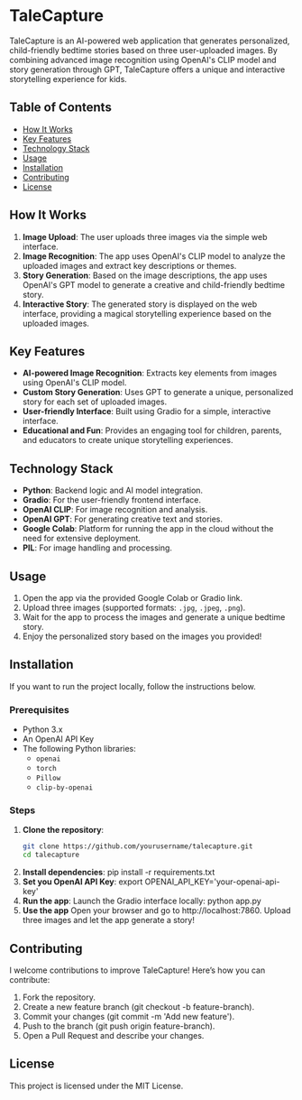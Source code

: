 # TaleCapture

TaleCapture is an AI-powered web application that generates personalized, child-friendly bedtime stories based on three user-uploaded images. By combining advanced image recognition using OpenAI's CLIP model and story generation through GPT, TaleCapture offers a unique and interactive storytelling experience for kids.

## Table of Contents
- [How It Works](#how-it-works)
- [Key Features](#key-features)
- [Technology Stack](#technology-stack)
- [Usage](#usage)
- [Installation](#installation)
- [Contributing](#contributing)
- [License](#license)

## How It Works
1. **Image Upload**: The user uploads three images via the simple web interface.
2. **Image Recognition**: The app uses OpenAI's CLIP model to analyze the uploaded images and extract key descriptions or themes.
3. **Story Generation**: Based on the image descriptions, the app uses OpenAI's GPT model to generate a creative and child-friendly bedtime story.
4. **Interactive Story**: The generated story is displayed on the web interface, providing a magical storytelling experience based on the uploaded images.

## Key Features
- **AI-powered Image Recognition**: Extracts key elements from images using OpenAI's CLIP model.
- **Custom Story Generation**: Uses GPT to generate a unique, personalized story for each set of uploaded images.
- **User-friendly Interface**: Built using Gradio for a simple, interactive interface.
- **Educational and Fun**: Provides an engaging tool for children, parents, and educators to create unique storytelling experiences.

## Technology Stack
- **Python**: Backend logic and AI model integration.
- **Gradio**: For the user-friendly frontend interface.
- **OpenAI CLIP**: For image recognition and analysis.
- **OpenAI GPT**: For generating creative text and stories.
- **Google Colab**: Platform for running the app in the cloud without the need for extensive deployment.
- **PIL**: For image handling and processing.

## Usage
1. Open the app via the provided Google Colab or Gradio link.
2. Upload three images (supported formats: `.jpg`, `.jpeg`, `.png`).
3. Wait for the app to process the images and generate a unique bedtime story.
4. Enjoy the personalized story based on the images you provided!

## Installation
If you want to run the project locally, follow the instructions below.

### Prerequisites
- Python 3.x
- An OpenAI API Key
- The following Python libraries:
  - `openai`
  - `torch`
  - `Pillow`
  - `clip-by-openai`

### Steps
1. **Clone the repository**:
   ```bash
   git clone https://github.com/yourusername/talecapture.git
   cd talecapture
2. **Install dependencies**:
   pip install -r requirements.txt
3. **Set you OpenAI API Key**:
   export OPENAI_API_KEY='your-openai-api-key'
4. **Run the app**: Launch the Gradio interface locally:
   python app.py
5. **Use the app**
  Open your browser and go to http://localhost:7860. Upload three images and let the app generate a story!



## Contributing
I welcome contributions to improve TaleCapture! Here’s how you can contribute:

1. Fork the repository.
2. Create a new feature branch (git checkout -b feature-branch).
3. Commit your changes (git commit -m 'Add new feature').
4. Push to the branch (git push origin feature-branch).
5. Open a Pull Request and describe your changes.

## License
This project is licensed under the MIT License.
